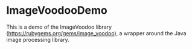 # ImageVoodooDemo

This is a demo of the ImageVoodoo library (https://rubygems.org/gems/image_voodoo), a wrapper around the Java image processing library.
